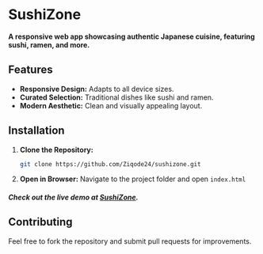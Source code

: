 
# SushiZone

**A responsive web app showcasing authentic Japanese cuisine, featuring sushi, ramen, and more.**

## Features

- **Responsive Design:** Adapts to all device sizes.
- **Curated Selection:** Traditional dishes like sushi and ramen.
- **Modern Aesthetic:** Clean and visually appealing layout.

## Installation

1. **Clone the Repository:**
   ```bash
   git clone https://github.com/Ziqode24/sushizone.git
   ```
2. **Open in Browser:** Navigate to the project folder and open `index.html`

  ##### Check out the live demo at [SushiZone](https://sushizone.netlify.app).

## Contributing

Feel free to fork the repository and submit pull requests for improvements.
